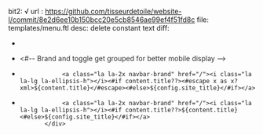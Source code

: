 bit2: √ 
url : https://github.com/tisseurdetoile/website-I/commit/8e2d6ee10b150bcc20e5cb8546ae99ef4f51fd8c
file: templates/menu.ftl
desc: delete constant text
diff: 

- <nav class="navbar navbar-default navbar-fixed-top" style="opacity: .9" role="navigation">
+ <nav class="navbar navbar-default navbar-fixed-top" style="opacity: .9">
         <div class="container-fluid">
             <#-- Brand and toggle get grouped for better mobile display -->
             <div class="navbar-header">
-                 <a class="la la-2x navbar-brand" href="/"><i class="la la-lg la-ellipsis-h"></i><#if content.title??><#escape x as x?xml>${content.title}</#escape><#else>${config.site_title}</#if></a>
+                 <a class="la la-2x navbar-brand" href="/"><i class="la la-lg la-ellipsis-h"></i><#if content.title??>${content.title}<#else>${config.site_title}</#if></a>
             </div>